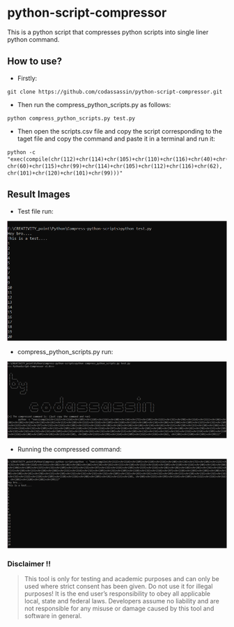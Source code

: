 # python-script-compressor
This is a python script that compresses python scripts into single liner python command.

## How to use?
* Firstly:
```
git clone https://github.com/codassassin/python-script-compressor.git
```
* Then run the compress_python_scripts.py as follows:
```
python compress_python_scripts.py test.py
```
* Then open the scripts.csv file and copy the script corresponding to the taget file and copy the command and paste it in a terminal and run it:
```
python -c "exec(compile(chr(112)+chr(114)+chr(105)+chr(110)+chr(116)+chr(40)+chr(34)+chr(72)+chr(101)+chr(121)+chr(32)+chr(98)+chr(114)+chr(111)+chr(46)+chr(46)+chr(46)+chr(46)+chr(34)+chr(41)+chr(13)+chr(10)+chr(112)+chr(114)+chr(105)+chr(110)+chr(116)+chr(40)+chr(34)+chr(84)+chr(104)+chr(105)+chr(115)+chr(32)+chr(105)+chr(115)+chr(32)+chr(97)+chr(32)+chr(116)+chr(101)+chr(115)+chr(116)+chr(46)+chr(46)+chr(46)+chr(46)+chr(34)+chr(41)+chr(13)+chr(10)+chr(13)+chr(10)+chr(102)+chr(111)+chr(114)+chr(32)+chr(105)+chr(32)+chr(105)+chr(110)+chr(32)+chr(114)+chr(97)+chr(110)+chr(103)+chr(101)+chr(40)+chr(50)+chr(48)+chr(41)+chr(58)+chr(13)+chr(10)+chr(32)+chr(32)+chr(32)+chr(32)+chr(105)+chr(32)+chr(43)+chr(61)+chr(32)+chr(49)+chr(13)+chr(10)+chr(32)+chr(32)+chr(32)+chr(32)+chr(112)+chr(114)+chr(105)+chr(110)+chr(116)+chr(40)+chr(105)+chr(41)+chr(13)+chr(10), chr(60)+chr(115)+chr(99)+chr(114)+chr(105)+chr(112)+chr(116)+chr(62), chr(101)+chr(120)+chr(101)+chr(99)))"
```

## Result Images
* Test file run:

<img src="https://github.com/codassassin/python-script-compressor/blob/main/images/001.png"/>

* compress_python_scripts.py run:

<img src="https://github.com/codassassin/python-script-compressor/blob/main/images/002.png"/>

* Running the compressed command:

<img src="https://github.com/codassassin/python-script-compressor/blob/main/images/003.png"/>


### Disclaimer !!

> This tool is only for testing and academic purposes and can only be used where strict consent has been given. Do not use it for
> illegal purposes! It is the end user’s responsibility to obey all applicable local, state and federal laws. Developers assume no
> liability and are not responsible for any misuse or damage caused by this tool and software in general.
 
